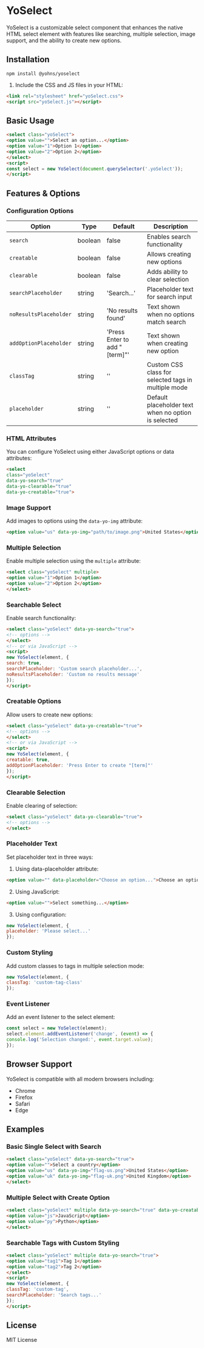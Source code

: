 # YoSelect

YoSelect is a customizable select component that enhances the native HTML select element with features like searching, multiple selection, image support, and the ability to create new options.

## Installation
```
npm install @yohns/yoselect
```
1. Include the CSS and JS files in your HTML:
```html
<link rel="stylesheet" href="yoSelect.css">
<script src="yoSelect.js"></script>
```

## Basic Usage

```html
<select class="yoSelect">
<option value="">Select an option...</option>
<option value="1">Option 1</option>
<option value="2">Option 2</option>
</select>
<script>
const select = new YoSelect(document.querySelector('.yoSelect'));
</script>
```

## Features & Options

### Configuration Options

| Option | Type | Default | Description |
|--------|------|---------|-------------|
| `search` | boolean | false | Enables search functionality |
| `creatable` | boolean | false | Allows creating new options |
| `clearable` | boolean | false | Adds ability to clear selection |
| `searchPlaceholder` | string | 'Search...' | Placeholder text for search input |
| `noResultsPlaceholder` | string | 'No results found' | Text shown when no options match search |
| `addOptionPlaceholder` | string | 'Press Enter to add "[term]"' | Text shown when creating new option |
| `classTag` | string | '' | Custom CSS class for selected tags in multiple mode |
| `placeholder` | string | '' | Default placeholder text when no option is selected |

### HTML Attributes

You can configure YoSelect using either JavaScript options or data attributes:

```html
<select
class="yoSelect"
data-yo-search="true"
data-yo-clearable="true"
data-yo-creatable="true">
```

### Image Support

Add images to options using the `data-yo-img` attribute:

```html
<option value="us" data-yo-img="path/to/image.png">United States</option>
```

### Multiple Selection

Enable multiple selection using the `multiple` attribute:

```html
<select class="yoSelect" multiple>
<option value="1">Option 1</option>
<option value="2">Option 2</option>
</select>
```
### Searchable Select

Enable search functionality:
```html
<select class="yoSelect" data-yo-search="true">
<!-- options -->
</select>
<!-- or via JavaScript -->
<script>
new YoSelect(element, {
search: true,
searchPlaceholder: 'Custom search placeholder...',
noResultsPlaceholder: 'Custom no results message'
});
</script>
```

### Creatable Options

Allow users to create new options:

```html
<select class="yoSelect" data-yo-creatable="true">
<!-- options -->
</select>
<!-- or via JavaScript -->
<script>
new YoSelect(element, {
creatable: true,
addOptionPlaceholder: 'Press Enter to create "[term]"'
});
</script>
```
### Clearable Selection

Enable clearing of selection:
```html
<select class="yoSelect" data-yo-clearable="true">
<!-- options -->
</select>
```
### Placeholder Text

Set placeholder text in three ways:

1. Using data-placeholder attribute:
```html
<option value="" data-placeholder="Choose an option...">Choose an option...</option>
```
2. Using JavaScript:
```html
<option value="">Select something...</option>
```
3. Using configuration:
```javascript
new YoSelect(element, {
placeholder: 'Please select...'
});
```
### Custom Styling

Add custom classes to tags in multiple selection mode:
```javascript
new YoSelect(element, {
classTag: 'custom-tag-class'
});
```

### Event Listener

Add an event listener to the select element:
```javascript
const select = new YoSelect(element);
select.element.addEventListener('change', (event) => {
console.log('Selection changed:', event.target.value);
});
```
## Browser Support

YoSelect is compatible with all modern browsers including:
- Chrome
- Firefox
- Safari
- Edge

## Examples

### Basic Single Select with Search

```html
<select class="yoSelect" data-yo-search="true">
<option value="">Select a country</option>
<option value="us" data-yo-img="flag-us.png">United States</option>
<option value="uk" data-yo-img="flag-uk.png">United Kingdom</option>
</select>
```
### Multiple Select with Create Option
```html
<select class="yoSelect" multiple data-yo-search="true" data-yo-creatable="true">
<option value="js">JavaScript</option>
<option value="py">Python</option>
</select>
```
### Searchable Tags with Custom Styling
```html
<select class="yoSelect" multiple data-yo-search="true">
<option value="tag1">Tag 1</option>
<option value="tag2">Tag 2</option>
</select>
<script>
new YoSelect(element, {
classTag: 'custom-tag',
searchPlaceholder: 'Search tags...'
});
</script>
```
## License

MIT License
